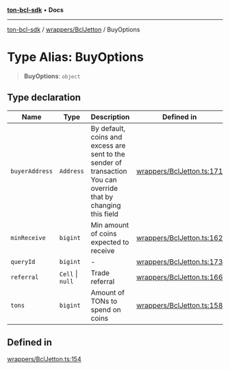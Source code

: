 [**ton-bcl-sdk**](../../../README.md) • **Docs**

***

[ton-bcl-sdk](../../../README.md) / [wrappers/BclJetton](../README.md) / BuyOptions

# Type Alias: BuyOptions

> **BuyOptions**: `object`

## Type declaration

| Name | Type | Description | Defined in |
| ------ | ------ | ------ | ------ |
| `buyerAddress` | `Address` | By default, coins and excess are sent to the sender of transaction You can override that by changing this field | [wrappers/BclJetton.ts:171](https://github.com/ton-fun-tech/ton-bcl-sdk/blob/57ae5e6ea1d5ef20b2d4656add2e407869f7e2f0/src/wrappers/BclJetton.ts#L171) |
| `minReceive` | `bigint` | Min amount of coins expected to receive | [wrappers/BclJetton.ts:162](https://github.com/ton-fun-tech/ton-bcl-sdk/blob/57ae5e6ea1d5ef20b2d4656add2e407869f7e2f0/src/wrappers/BclJetton.ts#L162) |
| `queryId` | `bigint` | - | [wrappers/BclJetton.ts:173](https://github.com/ton-fun-tech/ton-bcl-sdk/blob/57ae5e6ea1d5ef20b2d4656add2e407869f7e2f0/src/wrappers/BclJetton.ts#L173) |
| `referral` | `Cell` \| `null` | Trade referral | [wrappers/BclJetton.ts:166](https://github.com/ton-fun-tech/ton-bcl-sdk/blob/57ae5e6ea1d5ef20b2d4656add2e407869f7e2f0/src/wrappers/BclJetton.ts#L166) |
| `tons` | `bigint` | Amount of TONs to spend on coins | [wrappers/BclJetton.ts:158](https://github.com/ton-fun-tech/ton-bcl-sdk/blob/57ae5e6ea1d5ef20b2d4656add2e407869f7e2f0/src/wrappers/BclJetton.ts#L158) |

## Defined in

[wrappers/BclJetton.ts:154](https://github.com/ton-fun-tech/ton-bcl-sdk/blob/57ae5e6ea1d5ef20b2d4656add2e407869f7e2f0/src/wrappers/BclJetton.ts#L154)
